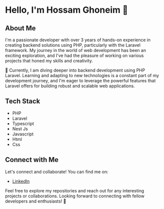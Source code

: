 # Hello, I'm Hossam Ghoneim 👋

## About Me

I'm a passionate developer with over 3 years of hands-on experience in creating backend solutions using PHP, particularly with the Laravel framework. My journey in the world of web development has been an exciting exploration, and I've had the pleasure of working on various projects that honed my skills and creativity.

🚀 Currently, I am diving deeper into backend development using PHP Laravel. Learning and adapting to new technologies is a constant part of my development journey, and I'm eager to leverage the powerful features that Laravel offers for building robust and scalable web applications.

## Tech Stack

- PHP
- Laravel
- Typescript
- Nest Js
- Javascript
- Html
- Css

## Connect with Me

Let's connect and collaborate! You can find me on:

- [LinkedIn]((https://www.linkedin.com/in/hossam-ghoneim-794b061b7))

Feel free to explore my repositories and reach out for any interesting projects or collaborations. Looking forward to connecting with fellow developers and enthusiasts! 🚀
